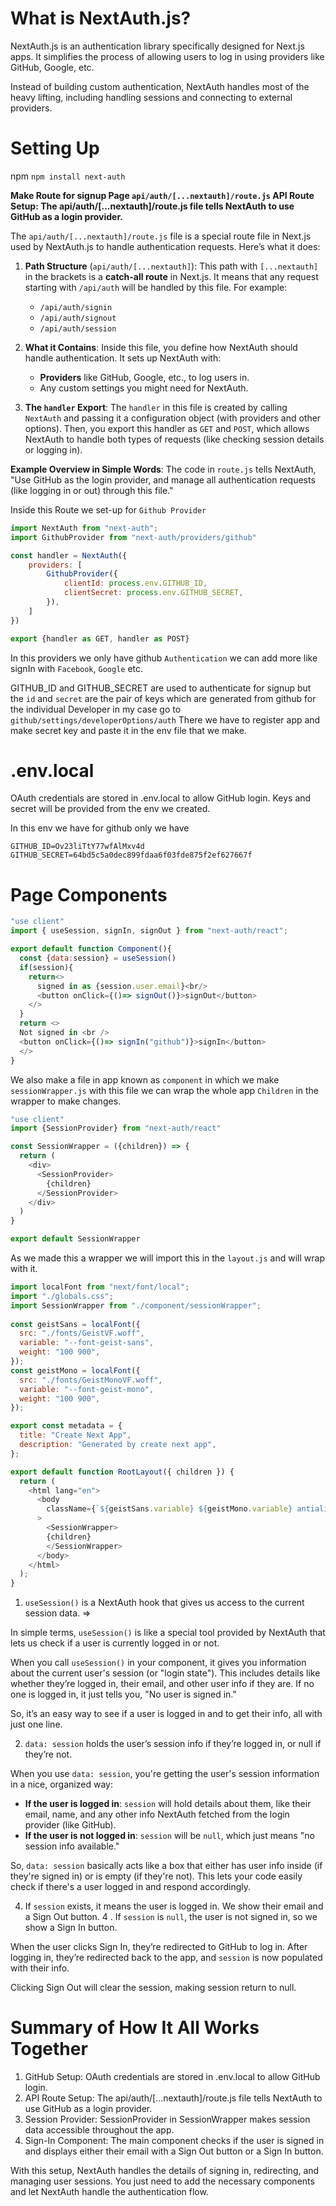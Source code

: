 # What is NextAuth.js?

NextAuth.js is an authentication library specifically designed for Next.js apps. It simplifies the process of allowing users to log in using providers like GitHub, Google, etc.

Instead of building custom authentication, NextAuth handles most of the heavy lifting, including handling sessions and connecting to external providers.

# Setting Up

npm
`npm install next-auth`

**Make Route for signup Page `api/auth/[...nextauth]/route.js` API Route Setup: The api/auth/[...nextauth]/route.js file tells NextAuth to use GitHub as a login provider.**

The `api/auth/[...nextauth]/route.js` file is a special route file in Next.js used by NextAuth.js to handle authentication requests. Here’s what it does:

1. **Path Structure** (`api/auth/[...nextauth]`): This path with `[...nextauth]` in the brackets is a **catch-all route** in Next.js. It means that any request starting with `/api/auth` will be handled by this file. For example:
   - `/api/auth/signin`
   - `/api/auth/signout`
   - `/api/auth/session`

2. **What it Contains**: Inside this file, you define how NextAuth should handle authentication. It sets up NextAuth with:
   - **Providers** like GitHub, Google, etc., to log users in.
   - Any custom settings you might need for NextAuth.

3. **The `handler` Export**: The `handler` in this file is created by calling `NextAuth` and passing it a configuration object (with providers and other options). Then, you export this handler as `GET` and `POST`, which allows NextAuth to handle both types of requests (like checking session details or logging in).

**Example Overview in Simple Words**:
The code in `route.js` tells NextAuth, "Use GitHub as the login provider, and manage all authentication requests (like logging in or out) through this file."

Inside this Route we set-up for `Github Provider`
```js
import NextAuth from "next-auth";
import GithubProvider from "next-auth/providers/github"

const handler = NextAuth({
    providers: [
        GithubProvider({
            clientId: process.env.GITHUB_ID,
            clientSecret: process.env.GITHUB_SECRET,
        }),
    ]
})

export {handler as GET, handler as POST}
```
In this providers we only have github `Authentication` we can add more like signIn with `Facebook`, `Google` etc.

GITHUB_ID and GITHUB_SECRET are used to authenticate for signup but the `id` and `secret` are the pair of keys which are generated from github for the individual Developer in my case go to `github/settings/developerOptions/auth` There we have to register app and make secret key and paste it in the env file that we make.

# .env.local

OAuth credentials are stored in .env.local to allow GitHub login. Keys and secret will be provided from the env we created.

In this env we have for github only we have
```env
GITHUB_ID=Ov23liTtY77wfAlMxv4d
GITHUB_SECRET=64bd5c5a0dec899fdaa6f03fde875f2ef627667f
```
# Page Components
```js
"use client"
import { useSession, signIn, signOut } from "next-auth/react";

export default function Component(){
  const {data:session} = useSession()
  if(session){
    return<>
      signed in as {session.user.email}<br/>  
      <button onClick={()=> signOut()}>signOut</button>   
    </>
  }
  return <>
  Not signed in <br />
  <button onClick={()=> signIn("github")}>signIn</button>  
  </>
}
```

We also make a file in app known as `component` in which we make `sessionWrapper.js` with this file we can wrap the whole app `Children` in the wrapper to make changes.

```js
"use client"
import {SessionProvider} from "next-auth/react"

const SessionWrapper = ({children}) => {
  return (
    <div>
      <SessionProvider>
        {children}
      </SessionProvider>
    </div>
  )
}

export default SessionWrapper

```

As we made this a wrapper we will import this in the `layout.js` and will wrap with it.
```js
import localFont from "next/font/local";
import "./globals.css";
import SessionWrapper from "./component/sessionWrapper";
 
const geistSans = localFont({
  src: "./fonts/GeistVF.woff",
  variable: "--font-geist-sans",
  weight: "100 900",
});
const geistMono = localFont({
  src: "./fonts/GeistMonoVF.woff",
  variable: "--font-geist-mono",
  weight: "100 900",
});

export const metadata = {
  title: "Create Next App",
  description: "Generated by create next app",
};

export default function RootLayout({ children }) {
  return (
    <html lang="en">
      <body
        className={`${geistSans.variable} ${geistMono.variable} antialiased`}
      >
        <SessionWrapper>
        {children}
        </SessionWrapper>
      </body>
    </html>
  );
}

```
1. `useSession()` is a NextAuth hook that gives us access to the current session data. =>

In simple terms, `useSession()` is like a special tool provided by NextAuth that lets us check if a user is currently logged in or not. 

When you call `useSession()` in your component, it gives you information about the current user's session (or "login state"). This includes details like whether they’re logged in, their email, and other user info if they are. If no one is logged in, it just tells you, "No user is signed in."

So, it’s an easy way to see if a user is logged in and to get their info, all with just one line.

2. `data: session` holds the user’s session info if they’re logged in, or null if they’re not.


When you use `data: session`, you're getting the user's session information in a nice, organized way:

- **If the user is logged in**: `session` will hold details about them, like their email, name, and any other info NextAuth fetched from the login provider (like GitHub).
- **If the user is not logged in**: `session` will be `null`, which just means "no session info available."

So, `data: session` basically acts like a box that either has user info inside (if they're signed in) or is empty (if they're not). This lets your code easily check if there's a user logged in and respond accordingly.

4. If `session` exists, it means the user is logged in. We show their email and a Sign Out button.
4 . If `session` is `null`, the user is not signed in, so we show a Sign In button.

When the user clicks Sign In, they’re redirected to GitHub to log in. After logging in, they’re redirected back to the app, and `session` is now populated with their info.

Clicking Sign Out will clear the session, making session return to null.

# Summary of How It All Works Together
1. GitHub Setup: OAuth credentials are stored in .env.local to allow GitHub login.
2. API Route Setup: The api/auth/[...nextauth]/route.js file tells NextAuth to use GitHub as a login provider.
3. Session Provider: SessionProvider in SessionWrapper makes session data accessible throughout the app.
4. Sign-In Component: The main component checks if the user is signed in and displays either their email with a Sign Out button or a Sign In button.

With this setup, NextAuth handles the details of signing in, redirecting, and managing user sessions. You just need to add the necessary components and let NextAuth handle the authentication flow.
